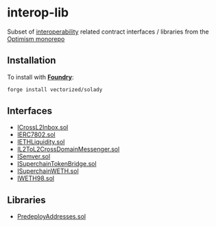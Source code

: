 # interop-lib

Subset of [interoperability](https://specs.optimism.io/interop/overview.html) related contract interfaces / libraries from the [Optimism monorepo](https://github.com/ethereum-optimism/optimism/tree/develop/packages/contracts-bedrock)

## Installation

To install with [**Foundry**](https://github.com/foundry-rs/foundry):

```sh
forge install vectorized/solady
```

## Interfaces

- [ICrossL2Inbox.sol](src/interfaces/ICrossL2Inbox.sol)
- [IERC7802.sol](src/interfaces/IERC7802.sol)
- [IETHLiquidity.sol](src/interfaces/IETHLiquidity.sol)
- [IL2ToL2CrossDomainMessenger.sol](src/interfaces/IL2ToL2CrossDomainMessenger.sol)
- [ISemver.sol](src/interfaces/ISemver.sol)
- [ISuperchainTokenBridge.sol](src/interfaces/ISuperchainTokenBridge.sol)
- [ISuperchainWETH.sol](src/interfaces/ISuperchainWETH.sol)
- [IWETH98.sol](src/interfaces/IWETH98.sol)

## Libraries

- [PredeployAddresses.sol](src/libraries/PredeployAddresses.sol)
